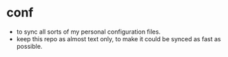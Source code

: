 # conf
- to sync all sorts of my personal configuration files.
- keep this repo as almost text only, to make it could be synced as fast as possible.
